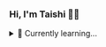 ### Hi, I'm Taishi 👋🏼
<!--
**taishiwalden/taishiwalden** is a ✨ _special_ ✨ repository because its `README.md` (this file) appears on your GitHub profile.

- 👯 I’m looking to collaborate on ...
- 🤔 I’m looking for help with ...
- 💬 Ask me about ...
- 📫 How to reach me: ...
- 😄 Pronouns: ...
- ⚡ Fun fact: ...
-->

<!--
<details>
  <summary>💻 Currently developing...</summary>
  
  - V2.0 of my [Website](https://taishiwalden.com/)
  - A web app for [Visneto](https://visnetomedia.com/)
  - V1.0 of a news site called [Mappa](https://mappa.news)
  
</details>  
-->

<details>
  <summary>🧠 Currently learning...</summary>
  - JavaScript, Python, React, Node.js, AWS, Swift
<p float="left">
  <img src="https://user-images.githubusercontent.com/75241036/153851252-c711d61d-d065-4c89-b99f-8a0ec9a259c2.png" width="50" height="50"/>
  <img src="https://user-images.githubusercontent.com/75241036/153851867-cd628ca2-fe3a-43ed-96a3-ab1c32a072f5.png" width="50" height="50"/>
  <img src="https://user-images.githubusercontent.com/75241036/155191303-243191c0-17da-482e-aeed-468f7774c649.png" width="50" height="50"/>
  <img src="https://user-images.githubusercontent.com/75241036/155191631-fd7354ca-8f8c-4481-be46-8b4986190184.png" width="50" height="50"/>
  <img src="https://user-images.githubusercontent.com/75241036/155192198-db41933a-f5fe-4f7f-aa66-b45848ab96f7.png" width="50" height="50"/>
  <img src="https://user-images.githubusercontent.com/75241036/153850367-56098ce8-f857-4ff0-afef-9f5b782d5400.png" width="50" height="50"/>
</p>
</details>  

<!--
##### 🎯 Goals for 2022:
- [ ] Complete 3 certifications on [FreeCodeCamp](https://www.freecodecamp.org/taishi)
- [ ] Create a full stack web application
- [ ] Complete the N4 [JLPT Exam](https://www.jlpt.jp/e/certificate/)
- [ ] Read 12 books
- [ ] Become [GCP Associate Cloud Engineer](https://cloud.google.com/certification/cloud-engineer)

-->
